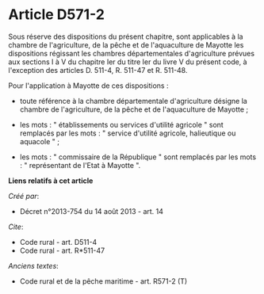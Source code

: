 # Article D571-2

Sous réserve des dispositions du présent chapitre, sont applicables à la chambre de l'agriculture, de la pêche et de
l'aquaculture de Mayotte les dispositions régissant les chambres départementales d'agriculture prévues aux sections I à V du
chapitre Ier du titre Ier du livre V du présent code, à l'exception des articles D. 511-4, R. 511-47 et R. 511-48. 

Pour l'application à Mayotte de ces dispositions :

- toute référence à la chambre départementale d'agriculture désigne la chambre de l'agriculture, de la pêche et de
l'aquaculture de Mayotte ;

- les mots : " établissements ou services d'utilité agricole " sont remplacés par les mots : " service d'utilité agricole,
halieutique ou aquacole " ;

- les mots : " commissaire de la République " sont remplacés par les mots : " représentant de l'Etat à Mayotte ".

**Liens relatifs à cet article**

_Créé par_:

  - Décret n°2013-754 du 14 août 2013 - art. 14

_Cite_:

  - Code rural - art. D511-4
  - Code rural - art. R*511-47

_Anciens textes_:

  - Code rural et de la pêche maritime - art. R571-2 (T)
